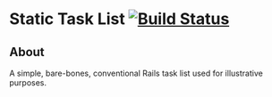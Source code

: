 # Static Task List [![Build Status](https://travis-ci.org/kelvinman/static-task-list.svg?branch=master)](https://travis-ci.org/kelvinman/static-task-list)

## About

A simple, bare-bones, conventional Rails task list used for illustrative
purposes.
